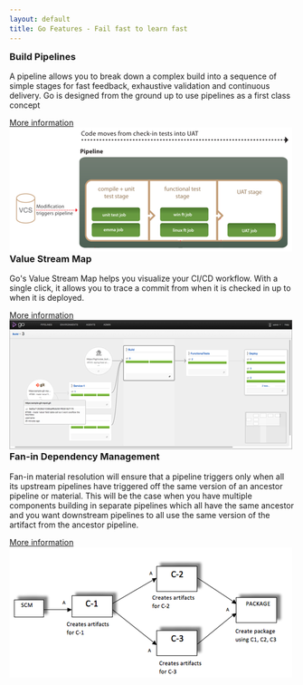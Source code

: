 ```yaml
---
layout: default
title: Go Features - Fail fast to learn fast
---
```


<div class="full-width">
	<div class="container-12 features" >
		<div class="grid-5">
			<!-- Inline style here because I didn't want to touch the css files - KLM -->
			<h3 class="features__title" style="margin-top:0px">Build Pipelines</h3>
			<p>A pipeline allows you to break down a complex build into a sequence of simple stages for fast feedback, exhaustive validation and continuous delivery. Go is designed from the ground up to use pipelines as a first class concept</p>
			<a href="http://www.thoughtworks.com/products/docs/go/current/help/concepts_in_go.html" target="_blank">More information</a>
		</div>
		<div class="grid-4">
			<img src="/images/pipeline_graphic.png">
		</div>
	</div>
</div>

<div class="full-width">
	<div class="container-12 features" >
		<div class="grid-5">
			<h3 class="features__title"  style="margin-top:0px">Value Stream Map</h3>
			<p>Go's Value Stream Map helps you visualize your CI/CD workflow. With a single click, it allows you to trace a commit from when it is checked in up to when it is deployed.</p>
			<a href="http://www.thoughtworks.com/products/docs/go/current/help/value_stream_map.html" target="_blank">More information</a>
		</div>
		<div class="grid-4">
			<img src="/images/whole_map.png">
		</div>
	</div>
</div>

<div class="full-width">
	<div class="container-12 features" >
		<div class="grid-5">
			<h3 class="features__title"  style="margin-top:0px">Fan-in Dependency Management</h3>
			<p>Fan-in material resolution will ensure that a pipeline triggers only when all its upstream pipelines have triggered off the same version of an ancestor pipeline or material. This will be the case when you have multiple components building in separate pipelines which all have the same ancestor and you want downstream pipelines to all use the same version of the artifact from the ancestor pipeline.</p>
			<a href="http://www.thoughtworks.com/products/docs/go/13.4/help/fan_in.html" target="_blank">More information</a>
		</div>
		<div class="grid-4">
			<img src="/images/fanin_graphic.png">
		</div>
	</div>
</div>
